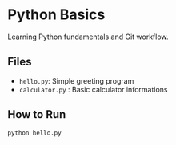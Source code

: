 # Python Basics

Learning Python fundamentals and Git workflow.

## Files
- `hello.py`: Simple greeting program
- `calculator.py` : Basic calculator informations

## How to Run
```
python hello.py
```